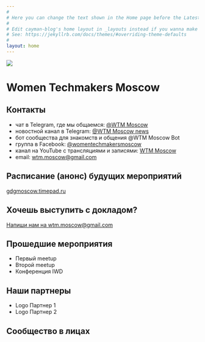 ```yaml
---
#
# Here you can change the text shown in the Home page before the Latest Posts section.
#
# Edit cayman-blog's home layout in _layouts instead if you wanna make some changes
# See: https://jekyllrb.com/docs/themes/#overriding-theme-defaults
#
layout: home
---
```


![](https://scontent.fhel3-1.fna.fbcdn.net/v/t1.0-9/90522438_106248841020905_8498167822537457664_n.png?_nc_cat=104&_nc_sid=dd9801&_nc_ohc=PCtTiDc0hU8AX-pxL5z&_nc_ht=scontent.fhel3-1.fna&oh=2b08e0b3150c9a28d37f94757b850525&oe=5EFA1151)
# Women Techmakers Moscow

## Контакты

* чат в Telegram, где мы общаемся: [@WTM Moscow](https://t.me/wtm_moscow)
* новостной канал в Telegram: [@WTM Moscow news](https://t.me/wtm_moscow_news)
* бот сообщества для знакомств и общения @WTM Moscow Bot
* группа в Facebook: [@womentechmakersmoscow](https://www.facebook.com/womentechmakersmoscow/)
* канал на YouTube с трансляциями и записями: [WTM Moscow](https://www.youtube.com/channel/UCANZwXcqVMfnuUPuyZe_jxw/featured)
* email: [wtm.moscow@gmail.com](wtm.moscow@gmail.com)

## Расписание (анонс) будущих мероприятий
[gdgmoscow.timepad.ru](https://gdgmoscow.timepad.ru/events/)


## Хочешь выступить с докладом?
<a href="mailto:wtm.moscow@gmail.com?subject=Хочу%20выступить%20с%20докладом" target="_blank"> Напиши нам на wtm.moscow@gmail.com </a>

## Прошедшие мероприятия

* Первый meetup
* Второй meetup
* Конференция IWD

## Наши партнеры

* Logo Партнер 1
* Logo Партнер 2

## Сообщество в лицах


